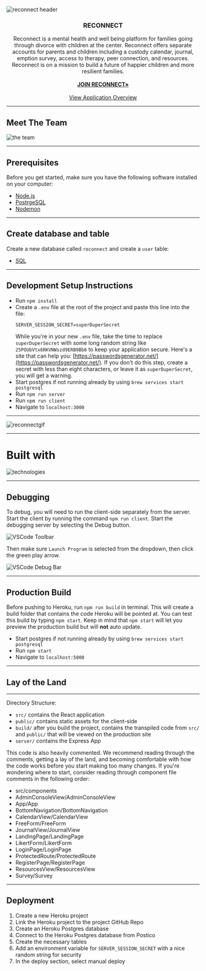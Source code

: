 ![reconnect header](https://github.com/Rhematic/ReConnect/assets/111538729/65fe148a-2687-4999-992b-e7bf422c8bd7)

<h3 align="center">RECONNECT</h3>

  <p align="center">
Reconnect is a mental health and well being platform for families going through divorce with children at the center. Reconnect offers separate accounts for parents and children including a custody calendar, journal, emption survey, access to therapy, peer connection, and resources. Reconnect is on a mission to build a future of happier children and more resilient families. 
    <br />
    <br />
<a href="LINK GOES HERE" target="_blank"><strong>JOIN RECONNECT»</strong></a>
    <br />
    <br />
    <a href="https://docs.google.com/document/d/101jtA3QJ7x5wuVp1GeXgvGrcZB8YwBn9OCv7VVni0n8/edit?usp=sharing" target="_blank">View Application Overview</a>

---

## Meet The Team

![the team](https://github.com/Rhematic/ReConnect/assets/111538729/a9d3fa4a-0aa0-4f7c-a605-09d59c143e91)

---

## Prerequisites

Before you get started, make sure you have the following software installed on your computer:

- [Node.js](https://nodejs.org/en/)
- [PostrgeSQL](https://www.postgresql.org/)
- [Nodemon](https://nodemon.io/)

--- 

## Create database and table

Create a new database called `reconnect` and create a `user` table:

- [SQL](database.sql)

---

## Development Setup Instructions

- Run `npm install`
- Create a `.env` file at the root of the project and paste this line into the file:
  ```
  SERVER_SESSION_SECRET=superDuperSecret
  ```
  While you're in your new `.env` file, take the time to replace `superDuperSecret` with some long random string like `25POUbVtx6RKVNWszd9ERB9Bb6` to keep your application secure. Here's a site that can help you: [https://passwordsgenerator.net/](https://passwordsgenerator.net/). If you don't do this step, create a secret with less than eight characters, or leave it as `superDuperSecret`, you will get a warning.
- Start postgres if not running already by using `brew services start postgresql`
- Run `npm run server`
- Run `npm run client`
- Navigate to `localhost:3000`

---

![reconnectgif](https://github.com/Rhematic/ReConnect/assets/111538729/dfc674de-119a-4f60-ab43-220709a20001)

---

# Built with

![technologies](https://github.com/Rhematic/ReConnect/assets/111538729/1f188bae-6f4c-4e5d-9e63-1aa2d02479f7)


---

## Debugging

To debug, you will need to run the client-side separately from the server. Start the client by running the command `npm run client`. Start the debugging server by selecting the Debug button.

![VSCode Toolbar](documentation/images/vscode-toolbar.png)

Then make sure `Launch Program` is selected from the dropdown, then click the green play arrow.

![VSCode Debug Bar](documentation/images/vscode-debug-bar.png)

---

## Production Build

Before pushing to Heroku, run `npm run build` in terminal. This will create a build folder that contains the code Heroku will be pointed at. You can test this build by typing `npm start`. Keep in mind that `npm start` will let you preview the production build but will **not** auto update.

- Start postgres if not running already by using `brew services start postgresql`
- Run `npm start`
- Navigate to `localhost:5000`

---

## Lay of the Land

---

Directory Structure:

- `src/` contains the React application
- `public/` contains static assets for the client-side
- `build/` after you build the project, contains the transpiled code from `src/` and `public/` that will be viewed on the production site
- `server/` contains the Express App

This code is also heavily commented. We recommend reading through the comments, getting a lay of the land, and becoming comfortable with how the code works before you start making too many changes. If you're wondering where to start, consider reading through component file comments in the following order:

- src/components
- AdminConsoleView/AdminConsoleView
- App/App
- BottomNavigation/BottomNavigation
- CalendarView/CalendarView
- FreeForm/FreeForm
- JournalView/JournalView
- LandingPage/LandingPage
- LikertForm/LikertForm
- LoginPage/LoginPage
- ProtectedRoute/ProtectedRoute
- RegisterPage/RegisterPage
- ResourcesView/ResourcesView
 - Survey/Survey
 
 ---

## Deployment

1. Create a new Heroku project
1. Link the Heroku project to the project GitHub Repo
1. Create an Heroku Postgres database
1. Connect to the Heroku Postgres database from Postico
1. Create the necessary tables
1. Add an environment variable for `SERVER_SESSION_SECRET` with a nice random string for security
1. In the deploy section, select manual deploy

